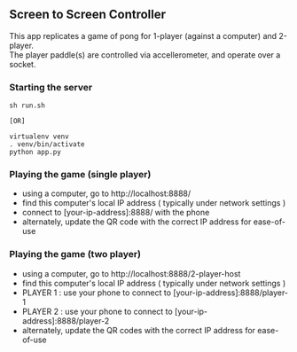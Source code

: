 ## Screen to Screen Controller

This app replicates a game of pong for 1-player (against a computer) and 2-player.  
The player paddle(s) are controlled via accellerometer, and operate over a socket. 

### Starting the server

    sh run.sh

    [OR]

    virtualenv venv
    . venv/bin/activate
    python app.py


### Playing the game (single player)

- using a computer, go to http://localhost:8888/
- find this computer's local IP address ( typically under network settings )
- connect to [your-ip-address]:8888/ with the phone
- alternately, update the QR code with the correct IP address for ease-of-use


### Playing the game (two player)

- using a computer, go to http://localhost:8888/2-player-host
- find this computer's local IP address ( typically under network settings )
- PLAYER 1 : use your phone to connect to [your-ip-address]:8888/player-1
- PLAYER 2 : use your phone to connect to [your-ip-address]:8888/player-2
- alternately, update the QR codes with the correct IP address for ease-of-use

